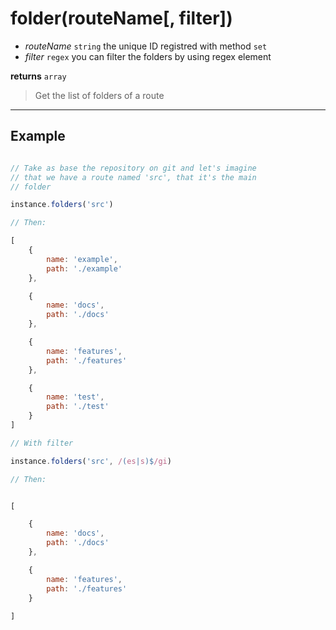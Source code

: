 # folder(routeName[, filter])

- *routeName* `string` the unique ID registred with method `set`
- *filter* `regex` you can filter the folders by using regex element

**returns** `array` 

> Get the list of folders of a route

<hr>

## Example

``` js

// Take as base the repository on git and let's imagine
// that we have a route named 'src', that it's the main
// folder

instance.folders('src') 

// Then:

[
    {
        name: 'example',
        path: './example'
    },

    {
        name: 'docs',
        path: './docs'
    },

    {
        name: 'features',
        path: './features'
    },

    {
        name: 'test',
        path: './test'
    }
]

// With filter

instance.folders('src', /(es|s)$/gi)

// Then:


[

    {
        name: 'docs',
        path: './docs'
    },

    {
        name: 'features',
        path: './features'
    }
    
]

``` 